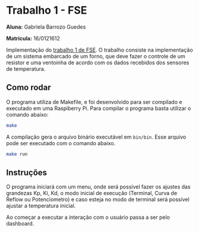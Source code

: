 # Trabalho 1 - FSE

**Aluna:** Gabriela Barrozo Guedes

**Matricula:** 16/0121612

Implementação do [trabalho 1 de FSE](https://gitlab.com/fse_fga/trabalhos-2021_2/trabalho-1-2021-2). O trabalho consiste na implementação de um sistema embarcado de um forno, que deve fazer o controle de um resistor e uma ventoinha de acordo com os dados recebidos dos sensores de temperatura.


## Como rodar

O programa utiliza de Makefile, e foi desenvolvido para ser compilado e executado em uma Raspiberry Pi. Para compilar o programa basta utilizar o comando abaixo:

```sh
make
```

A compilação gera o arquivo binário executável em `bin/bin`. Esse arquivo pode ser executado com o comando abaixo.

```sh
make run
```

## Instruções

O programa iniciará com um menu, onde será possível fazer os ajustes das grandezas Kp, Ki, Kd, o modo inicial de execução (Terminal, Curva de Reflow ou Potenciometro) e caso esteja no modo de terminal será possível ajustar a temperatura inicial.

Ao começar a executar a interação com o usuário passa a ser pelo dashboard.

